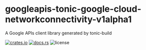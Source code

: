 # googleapis-tonic-google-cloud-networkconnectivity-v1alpha1

A Google APIs client library generated by tonic-build

[![crates.io](https://img.shields.io/crates/v/googleapis-tonic-google-cloud-networkconnectivity-v1alpha1)](https://crates.io/crates/googleapis-tonic-google-cloud-networkconnectivity-v1alpha1)
[![docs.rs](https://img.shields.io/docsrs/googleapis-tonic-google-cloud-networkconnectivity-v1alpha1)](https://docs.rs/googleapis-tonic-google-cloud-networkconnectivity-v1alpha1)
![license](https://img.shields.io/crates/l/googleapis-tonic-google-cloud-networkconnectivity-v1alpha1)
